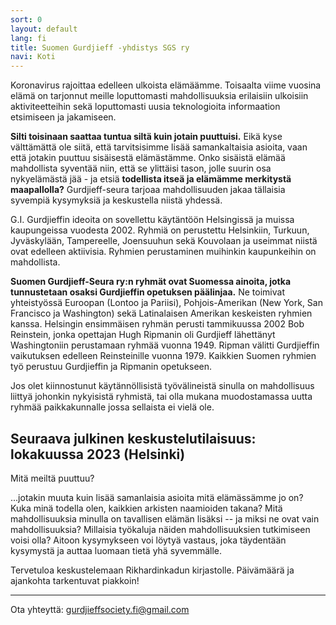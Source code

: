 ```yaml
---
sort: 0
layout: default
lang: fi
title: Suomen Gurdjieff -yhdistys SGS ry
navi: Koti
---
```



Koronavirus rajoittaa edelleen ulkoista elämäämme. Toisaalta viime vuosina elämä on 
tarjonnut meille loputtomasti mahdollisuuksia erilaisiin ulkoisiin aktiviteetteihin sekä 
loputtomasti uusia teknologioita informaation etsimiseen ja jakamiseen.

**Silti toisinaan saattaa tuntua siltä kuin jotain puuttuisi.** Eikä kyse välttämättä 
ole siitä, että tarvitsisimme lisää samankaltaisia asioita, vaan että jotakin puuttuu 
sisäisestä elämästämme. Onko sisäistä elämää mahdollista syventää niin, että se ylittäisi 
tason, jolle suurin osa nykyelämästä jää - ja etsiä **todellista itseä ja elämämme 
merkitystä maapallolla?** Gurdjieff-seura tarjoaa mahdollisuuden jakaa tällaisia syvempiä 
kysymyksiä ja keskustella niistä yhdessä. 

G.I. Gurdjieffin ideoita on sovellettu käytäntöön Helsingissä ja muissa 
kaupungeissa vuodesta 2002. Ryhmiä on perustettu Helsinkiin, Turkuun, 
Jyväskylään, Tampereelle, Joensuuhun sekä Kouvolaan ja useimmat niistä ovat 
edelleen aktiivisia. Ryhmien perustaminen muihinkin kaupunkeihin on mahdollista.

**Suomen Gurdjieff-Seura ry:n ryhmät ovat Suomessa ainoita, jotka tunnustetaan 
osaksi Gurdjieffin opetuksen päälinjaa.** Ne toimivat yhteistyössä Euroopan 
(Lontoo ja Pariisi), Pohjois-Amerikan (New York, San Francisco ja Washington) 
sekä Latinalaisen Amerikan keskeisten ryhmien kanssa. Helsingin ensimmäisen ryhmän perusti tammikuussa 2002 Bob Reinstein, jonka opettajan Hugh Ripmanin oli Gurdjieff lähettänyt 
Washingtoniin perustamaan ryhmää vuonna 1949. Ripman välitti Gurdjieffin vaikutuksen edelleen Reinsteinille vuonna 1979. Kaikkien Suomen ryhmien työ perustuu Gurdjieffin ja Ripmanin 
opetukseen.

Jos olet kiinnostunut käytännöllisistä työvälineistä sinulla on mahdollisuus 
liittyä johonkin nykyisistä ryhmistä, tai olla mukana muodostamassa uutta ryhmää 
paikkakunnalle jossa sellaista ei vielä ole.

## Seuraava julkinen keskustelutilaisuus: lokakuussa 2023 (Helsinki)

Mitä meiltä puuttuu?

...jotakin muuta kuin lisää samanlaisia asioita mitä elämässämme jo on? Kuka minä todella olen, kaikkien arkisten naamioiden takana? Mitä mahdollisuuksia minulla on tavallisen elämän lisäksi -- ja miksi ne ovat vain mahdollisuuksia? Millaisia työkaluja näiden mahdollisuuksien tutkimiseen voisi olla? Aitoon kysymykseen voi löytyä vastaus, joka täydentään kysymystä ja auttaa luomaan tietä yhä syvemmälle.

Tervetuloa keskustelemaan Rikhardinkadun kirjastolle. Päivämäärä ja ajankohta tarkentuvat piakkoin!

---

Ota yhteyttä: gurdjieffsociety.fi@gmail.com
